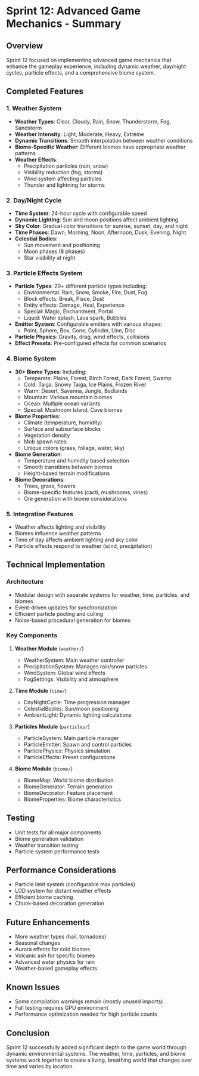 # Sprint 12: Advanced Game Mechanics - Summary

## Overview
Sprint 12 focused on implementing advanced game mechanics that enhance the gameplay experience, including dynamic weather, day/night cycles, particle effects, and a comprehensive biome system.

## Completed Features

### 1. Weather System
- **Weather Types**: Clear, Cloudy, Rain, Snow, Thunderstorm, Fog, Sandstorm
- **Weather Intensity**: Light, Moderate, Heavy, Extreme
- **Dynamic Transitions**: Smooth interpolation between weather conditions
- **Biome-Specific Weather**: Different biomes have appropriate weather patterns
- **Weather Effects**:
  - Precipitation particles (rain, snow)
  - Visibility reduction (fog, storms)
  - Wind system affecting particles
  - Thunder and lightning for storms

### 2. Day/Night Cycle
- **Time System**: 24-hour cycle with configurable speed
- **Dynamic Lighting**: Sun and moon positions affect ambient lighting
- **Sky Color**: Gradual color transitions for sunrise, sunset, day, and night
- **Time Phases**: Dawn, Morning, Noon, Afternoon, Dusk, Evening, Night
- **Celestial Bodies**: 
  - Sun movement and positioning
  - Moon phases (8 phases)
  - Star visibility at night

### 3. Particle Effects System
- **Particle Types**: 20+ different particle types including:
  - Environmental: Rain, Snow, Smoke, Fire, Dust, Fog
  - Block effects: Break, Place, Dust
  - Entity effects: Damage, Heal, Experience
  - Special: Magic, Enchantment, Portal
  - Liquid: Water splash, Lava spark, Bubbles
- **Emitter System**: Configurable emitters with various shapes:
  - Point, Sphere, Box, Cone, Cylinder, Line, Disc
- **Particle Physics**: Gravity, drag, wind effects, collisions
- **Effect Presets**: Pre-configured effects for common scenarios

### 4. Biome System
- **30+ Biome Types**: Including:
  - Temperate: Plains, Forest, Birch Forest, Dark Forest, Swamp
  - Cold: Taiga, Snowy Taiga, Ice Plains, Frozen River
  - Warm: Desert, Savanna, Jungle, Badlands
  - Mountain: Various mountain biomes
  - Ocean: Multiple ocean variants
  - Special: Mushroom Island, Cave biomes
- **Biome Properties**:
  - Climate (temperature, humidity)
  - Surface and subsurface blocks
  - Vegetation density
  - Mob spawn rates
  - Unique colors (grass, foliage, water, sky)
- **Biome Generation**:
  - Temperature and humidity based selection
  - Smooth transitions between biomes
  - Height-based terrain modifications
- **Biome Decorations**:
  - Trees, grass, flowers
  - Biome-specific features (cacti, mushrooms, vines)
  - Ore generation with biome considerations

### 5. Integration Features
- Weather affects lighting and visibility
- Biomes influence weather patterns
- Time of day affects ambient lighting and sky color
- Particle effects respond to weather (wind, precipitation)

## Technical Implementation

### Architecture
- Modular design with separate systems for weather, time, particles, and biomes
- Event-driven updates for synchronization
- Efficient particle pooling and culling
- Noise-based procedural generation for biomes

### Key Components
1. **Weather Module** (`weather/`)
   - WeatherSystem: Main weather controller
   - PrecipitationSystem: Manages rain/snow particles
   - WindSystem: Global wind effects
   - FogSettings: Visibility and atmosphere

2. **Time Module** (`time/`)
   - DayNightCycle: Time progression manager
   - CelestialBodies: Sun/moon positioning
   - AmbientLight: Dynamic lighting calculations

3. **Particles Module** (`particles/`)
   - ParticleSystem: Main particle manager
   - ParticleEmitter: Spawn and control particles
   - ParticlePhysics: Physics simulation
   - ParticleEffects: Preset configurations

4. **Biome Module** (`biome/`)
   - BiomeMap: World biome distribution
   - BiomeGenerator: Terrain generation
   - BiomeDecorator: Feature placement
   - BiomeProperties: Biome characteristics

## Testing
- Unit tests for all major components
- Biome generation validation
- Weather transition testing
- Particle system performance tests

## Performance Considerations
- Particle limit system (configurable max particles)
- LOD system for distant weather effects
- Efficient biome caching
- Chunk-based decoration generation

## Future Enhancements
- More weather types (hail, tornadoes)
- Seasonal changes
- Aurora effects for cold biomes
- Volcanic ash for specific biomes
- Advanced water physics for rain
- Weather-based gameplay effects

## Known Issues
- Some compilation warnings remain (mostly unused imports)
- Full testing requires GPU environment
- Performance optimization needed for high particle counts

## Conclusion
Sprint 12 successfully added significant depth to the game world through dynamic environmental systems. The weather, time, particles, and biome systems work together to create a living, breathing world that changes over time and varies by location.